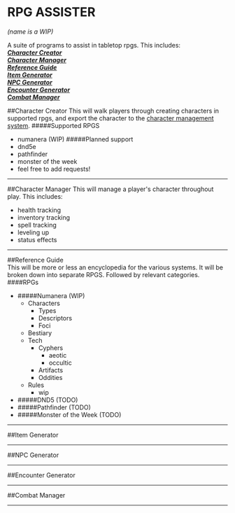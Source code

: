 # RPG ASSISTER
*(name is a WIP)*

A suite of programs to assist in tabletop rpgs. This includes:  
[***Character Creator***](#character-creator)  
[***Character Manager***](#character-manager)  
[***Reference Guide***](#reference-guide)  
[***Item Generator***](#item-generator)  
[***NPC Generator***](#npc-generator)  
[***Encounter Generator***](#encounter-generator)  
[***Combat Manager***](#combat-manager)

##Character Creator <a id="character-creator"></a>
This will walk players through creating characters in supported rpgs, and export the character to the [character
management system](#character-manager).
#####Supported RPGS   
- numanera (WIP)
#####Planned support
- dnd5e
- pathfinder
- monster of the week
- feel free to add requests!
___
##Character Manager
This will manage a player's character throughout play. This includes:
- health tracking
- inventory tracking
- spell tracking
- leveling up
- status effects
___
##Reference Guide  
This will be more or less an encyclopedia for the various systems. It will be broken down into separate RPGS. Followed 
by relevant categories.
####RPGs
- #####Numanera (WIP)
  - Characters
    - Types
    - Descriptors
    - Foci
  - Bestiary
  - Tech
    - Cyphers
      - aeotic
      - occultic
    - Artifacts
    - Oddities
  - Rules
    - wip
- #####DND5 (TODO)
- #####Pathfinder (TODO)
- #####Monster of the Week (TODO)
___
##Item Generator

___
##NPC Generator

___
##Encounter Generator

___
##Combat Manager

___
